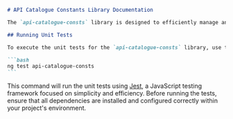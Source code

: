 ````markdown
# API Catalogue Constants Library Documentation

The `api-catalogue-consts` library is designed to efficiently manage and organize API constants. This library was generated using [Nx](https://nx.dev), a smart and extensible build framework.

## Running Unit Tests

To execute the unit tests for the `api-catalogue-consts` library, use the following command:

```bash
ng test api-catalogue-consts
```
````

This command will run the unit tests using [Jest](https://jestjs.io), a JavaScript testing framework focused on simplicity and efficiency. Before running the tests, ensure that all dependencies are installed and configured correctly within your project's environment.

```

```
